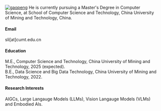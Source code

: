 

[![gaopeng](https://img.shields.io/badge/senli1073-github-blue?logo=github)]([https://github.com/Alpha-VLLM])
He is currently pursuing a Master's Degree in Computer Science, at School of Computer Science and Technology, China University of Mining and Technology, China.

#### Email
sli[at]cumt.edu.cn


#### Education
M.E., Computer Science and Technology, China University of Mining and Technology, 2025 (expected).\
B.E., Data Science and Big Data Technology, China University of Mining and Technology, 2022.

#### Research Interests
AIGCs, Large Langauge Models (LLMs), Vision Langauge Models (VLMs) and Embodied AIs.

